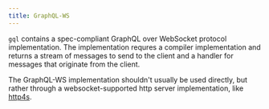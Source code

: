 ```yaml
---
title: GraphQL-WS
---
```

`gql` contains a spec-compliant GraphQL over WebSocket protocol implementation.
The implementation requres a compiler implementation and returns a stream of messages to send to the client and a handler for messages that originate from the client.

The GraphQL-WS implementation shouldn't usually be used directly, but rather through a websocket-supported http server implementation, like [http4s](./http4s).
